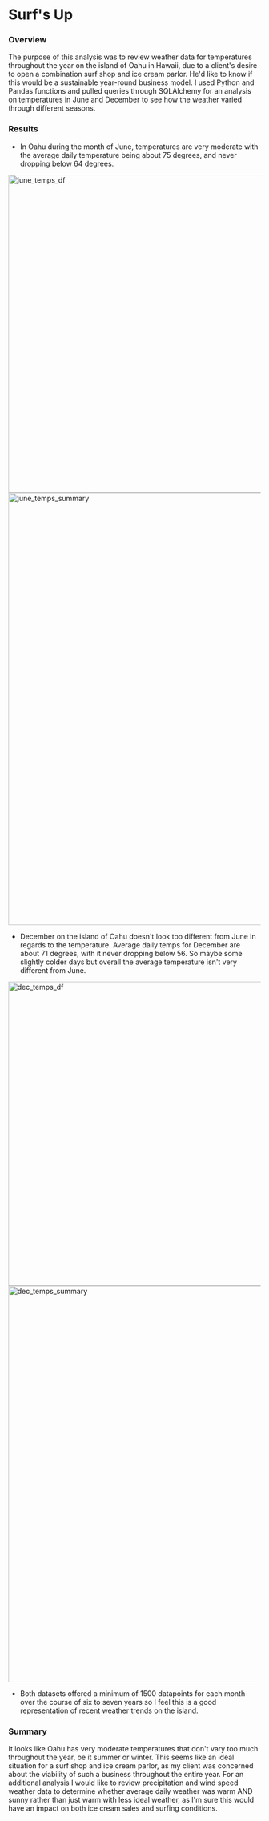 # Surf's Up

### Overview

The purpose of this analysis was to review weather data for temperatures throughout the year on the island of Oahu in Hawaii, due to a client's desire to open a combination surf shop and ice cream parlor. He'd like to know if this would be a sustainable year-round business model. I used Python and Pandas functions and pulled queries through SQLAlchemy for an analysis on temperatures in June and December to see how the weather varied through different seasons.

### Results

* In Oahu during the month of June, temperatures are very moderate with the average daily temperature being about 75 degrees, and never dropping below 64 degrees.

<img width="636" alt="june_temps_df" src="https://user-images.githubusercontent.com/105175961/205181452-4b9fa898-f72c-4be9-9c9d-ffb191c2599f.png"><img width="863" alt="june_temps_summary" src="https://user-images.githubusercontent.com/105175961/205181457-e6a294a4-8240-4a68-a763-20c07d7404c8.png">

* December on the island of Oahu doesn't look too different from June in regards to the temperature. Average daily temps for December are about 71 degrees, with it never dropping below 56. So maybe some slightly colder days but overall the average temperature isn't very different from June.

<img width="608" alt="dec_temps_df" src="https://user-images.githubusercontent.com/105175961/205181672-e692d7e9-20ff-4816-8e41-b1a04db98244.png"><img width="792" alt="dec_temps_summary" src="https://user-images.githubusercontent.com/105175961/205181678-e8b9fd34-3819-4e7e-ac75-435c37ac8b58.png">

* Both datasets offered a minimum of 1500 datapoints for each month over the course of six to seven years so I feel this is a good representation of recent weather trends on the island.

### Summary

It looks like Oahu has very moderate temperatures that don't vary too much throughout the year, be it summer or winter. This seems like an ideal situation for a surf shop and ice cream parlor, as my client was concerned about the viability of such a business throughout the entire year. For an additional analysis I would like to review precipitation and wind speed weather data to determine whether average daily weather was warm AND sunny rather than just warm with less ideal weather, as I'm sure this would have an impact on both ice cream sales and surfing conditions.

